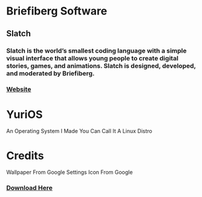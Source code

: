 # Briefiberg Software
## Slatch
### Slatch is the world’s smallest coding language with a simple visual interface that allows young people to create digital stories, games, and animations. Slatch is designed, developed, and moderated by Briefiberg.
### [Website](https://briefiberg.github.io/slatch/)
# YuriOS
An Operating System I Made You Can Call It A Linux Distro
# Credits
Wallpaper From Google Settings Icon From Google
### [Download Here](https://github.com/Briefiberg/YuriOS/releases/download/Versions/YuriOS.zip)
